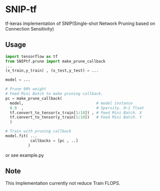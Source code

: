 # SNIP-tf
tf-keras implementation of SNIP(Single-shot Network Pruning based on Connection Sensitivity)

## Usage
```python
import tensorflow as tf
from SNIPtf.prune import make_prune_callback
...
(x_train,y_train) , (x_test,y_test) = ...

model = ...

# Prune 90% weight
# Feed Mini Batch to make pruning callback.
pc = make_prune_callback( 
  model,                                # model instance
  0.9  ,                                # Sparsity. 0~1 float
  tf.convert_to_tensor(x_train[1:10]) , # Feed Mini Batch. X
  tf.convert_to_tensor(y_train[1:10])   # Feed Mini Batch. Y
  )

# Train with pruning callback
model.fit( ...
           callbacks = [pc , ..]
          )
```
or see example.py

## Note
This Implementation currently not reduce Train FLOPS.
